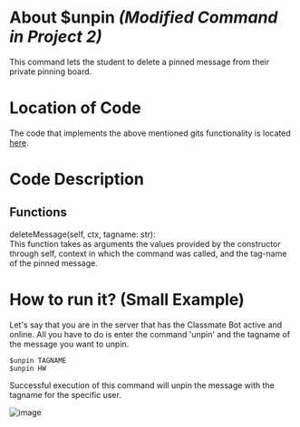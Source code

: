 # About $unpin _(Modified Command in Project 2)_
This command lets the student to delete a pinned message from their private pinning board.

# Location of Code
The code that implements the above mentioned gits functionality is located [here](https://github.com/lyonva/ClassMateBot/blob/main/src/cogs/pinning.py).

# Code Description
## Functions
deleteMessage(self, ctx, tagname: str): <br>
This function takes as arguments the values provided by the constructor through self, context in which the command was called, and the tag-name of the pinned message.

# How to run it? (Small Example)
Let's say that you are in the server that has the Classmate Bot active and online. All you have to do is 
enter the command 'unpin' and the tagname of the message you want to unpin.
```
$unpin TAGNAME 
$unpin HW 
```
Successful execution of this command will unpin the message with the tagname for the specific user.

![image](https://user-images.githubusercontent.com/32313919/140254980-48641eed-7cd0-4eba-8481-3b8537679823.png)

